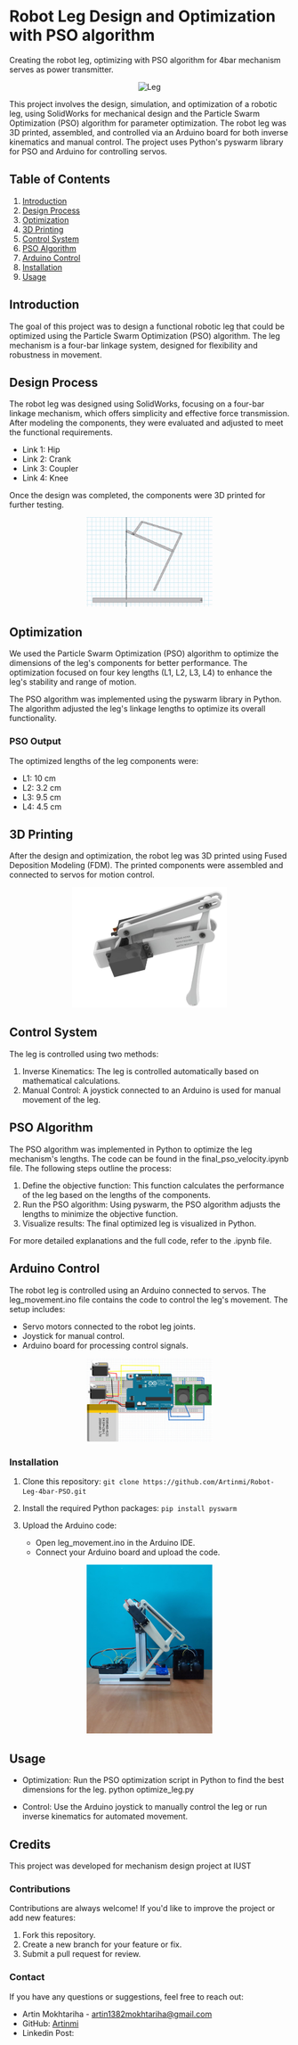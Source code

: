# Robot Leg Design and Optimization with PSO algorithm

Creating the robot leg, optimizing with PSO algorithm for 4bar mechanism serves as power transmitter.

<p align="center">
  <img src="https://github.com/Artinmi/Robot-Leg-4bar-PSO/blob/master/docs/leg.gif" width="45%" alt="Leg"/>
</p>


This project involves the design, simulation, and optimization of a robotic leg, using SolidWorks for mechanical design and the Particle Swarm Optimization (PSO) algorithm for parameter optimization. The robot leg was 3D printed, assembled, and controlled via an Arduino board for both inverse kinematics and manual control. The project uses Python's pyswarm library for PSO and Arduino for controlling servos.

## Table of Contents
1. [Introduction](#introduction)
2. [Design Process](#design-process)
3. [Optimization](#optimization)
4. [3D Printing](#3d-printing)
5. [Control System](#control-system)
6. [PSO Algorithm](#pso-algorithm)
7. [Arduino Control](#arduino-control)
8. [Installation](#installation)
9. [Usage](#usage)

## Introduction
The goal of this project was to design a functional robotic leg that could be optimized using the Particle Swarm Optimization (PSO) algorithm. The leg mechanism is a four-bar linkage system, designed for flexibility and robustness in movement. 

## Design Process
The robot leg was designed using SolidWorks, focusing on a four-bar linkage mechanism, which offers simplicity and effective force transmission. After modeling the components, they were evaluated and adjusted to meet the functional requirements.

- Link 1: Hip
- Link 2: Crank
- Link 3: Coupler
- Link 4: Knee

Once the design was completed, the components were 3D printed for further testing.

<p align="center">
  <img src="https://github.com/Artinmi/Robot-Leg-4bar-PSO/blob/master/working%20model%202-D/jump_working_model2D.gif" width="45%" alt="Leg"/>
</p>


## Optimization
We used the Particle Swarm Optimization (PSO) algorithm to optimize the dimensions of the leg's components for better performance. The optimization focused on four key lengths (L1, L2, L3, L4) to enhance the leg's stability and range of motion.

The PSO algorithm was implemented using the pyswarm library in Python. The algorithm adjusted the leg's linkage lengths to optimize its overall functionality.

### PSO Output
The optimized lengths of the leg components were:
- L1: 10 cm
- L2: 3.2 cm
- L3: 9.5 cm
- L4: 4.5 cm

## 3D Printing
After the design and optimization, the robot leg was 3D printed using Fused Deposition Modeling (FDM). The printed components were assembled and connected to servos for motion control.

<p align="center">
  <img src="https://github.com/Artinmi/Robot-Leg-4bar-PSO/blob/master/docs/render.png" width="55%" alt="Leg"/>
</p>

## Control System
The leg is controlled using two methods:
1. Inverse Kinematics: The leg is controlled automatically based on mathematical calculations.
2. Manual Control: A joystick connected to an Arduino is used for manual movement of the leg.

## PSO Algorithm
The PSO algorithm was implemented in Python to optimize the leg mechanism's lengths. The code can be found in the final_pso_velocity.ipynb file. The following steps outline the process:
1. Define the objective function: This function calculates the performance of the leg based on the lengths of the components.
2. Run the PSO algorithm: Using pyswarm, the PSO algorithm adjusts the lengths to minimize the objective function.
3. Visualize results: The final optimized leg is visualized in Python.

For more detailed explanations and the full code, refer to the .ipynb file.

## Arduino Control
The robot leg is controlled using an Arduino connected to servos. The leg_movement.ino file contains the code to control the leg's movement. The setup includes:
- Servo motors connected to the robot leg joints.
- Joystick for manual control.
- Arduino board for processing control signals.

<p align="center">
  <img src="https://github.com/Artinmi/Robot-Leg-4bar-PSO/blob/master/docs/Circuit.jpg" width="45%" alt="Leg"/>
</p>


### Installation
1. Clone this repository:
       ``` git clone https://github.com/Artinmi/Robot-Leg-4bar-PSO.git  ```
    
3. Install the required Python packages:
         ``` pip install pyswarm ```
    

4. Upload the Arduino code:
   - Open leg_movement.ino in the Arduino IDE.
   - Connect your Arduino board and upload the code.

<p align="center">
  <img src="https://github.com/Artinmi/Robot-Leg-4bar-PSO/blob/master/docs/robot%20leg.jpg" width="45%" alt="Leg"/>
</p>

## Usage
- Optimization: Run the PSO optimization script in Python to find the best dimensions for the leg.
        python optimize_leg.py
    
- Control: Use the Arduino joystick to manually control the leg or run inverse kinematics for automated movement.

## Credits
This project was developed for mechanism design project at IUST

### Contributions
Contributions are always welcome! If you'd like to improve the project or add new features:
1. Fork this repository.
2. Create a new branch for your feature or fix.
3. Submit a pull request for review.

### Contact
If you have any questions or suggestions, feel free to reach out:

- Artin Mokhtariha - [artin1382mokhtariha@gmail.com](mailto:artin1382mokhtariha@gmail.com)
- GitHub: [Artinmi](https://github.com/Artinmi)
- Linkedin Post:
